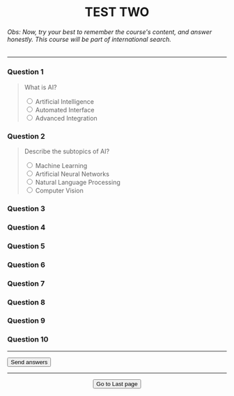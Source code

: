 # <center>TEST TWO</center>

###### Obs: Now, try your best to remember the course's content, and answer honestly. This course will be part of international search.

---

<form method="POST" action="{{ url_for('page_4') }}">

### **Question 1**

> <label for="AQ1">What is AI?</label><br>
> <div class="radio-group">
> <input type="radio" id="ai_ai1" name="AQ1" value="Artificial Intelligence" required>
> <label for="ai_ai1">Artificial Intelligence</label>
> </div>
> <div class="radio-group">
> <input type="radio" id="ai_ai2" name="AQ1" value="Automated Interface" required>
> <label for="ai_ai2">Automated Interface</label>
> </div>
> <div class="radio-group">
> <input type="radio" id="ai_ai3" name="AQ1" value="Advanced Integration" required>
> <label for="ai_ai3">Advanced Integration</label>
> </div>

### **Question 2**

> <label for="AQ2">Describe the subtopics of AI?</label><br>
> <div class="radio-group">
> <input type="radio" id="ml_ml" name="AQ2" value="Machine Learning" required>
> <label for="ml_ml">Machine Learning</label>
> </div>
> <div class="radio-group">
> <input type="radio" id="ann_ann" name="AQ2" value="Artificial Neural Networks" required>
> <label for="ann_ann">Artificial Neural Networks</label>
> </div>
> <div class="radio-group">
> <input type="radio" id="nlp_nlp" name="AQ2" value="Natural Language Processing" required>
> <label for="nlp_nlp">Natural Language Processing</label>
> </div>
> <div class="radio-group">
> <input type="radio" id="cv_cv" name="AQ2" value="Computer Vision" required>
> <label for="cv_cv">Computer Vision</label>
> </div>

### **Question 3**

### **Question 4**

### **Question 5**

### **Question 6**

### **Question 7**

### Question 8

### Question 9

### Question 10

---

<form>
<button type="submit">Send answers</button>
</form>

---

<CENTER><form action="{{ url_for('page_5') }}" method="get">
    <button type="submit">Go to Last page</button>
</form>